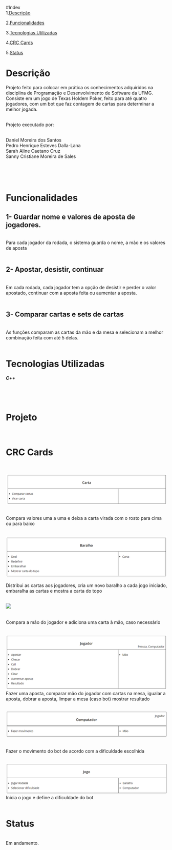 #Index<br>
1.[Descrição](#Descrição)

2.[Funcionalidades](#funcionalidades) 

3.[Tecnologias Utilizadas](#tecnologias)

4.[CRC Cards](#crccards)

5.[Status](#status)

<h1 id = Descrição>Descrição</h1>  

Projeto feito para colocar em prática os conhecimentos adquiridos na disciplina de Programação e Desenvolvimento de Software da UFMG. Consiste em um jogo de Texas Holdem Poker, feito para até quatro jogadores, com um bot que faz contagem de cartas para determinar a melhor jogada.<br><br>

Projeto executado por:<br><br>

Daniel Moreira dos Santos<br>
Pedro Henrique Esteves Dalla-Lana<br>
Sarah Aline Caetano Cruz<br>
Sanny Cristiane Moreira de Sales

<br><br><br>
<h1 id = funcionalidades>Funcionalidades</h1>

<h2>1- Guardar nome e valores de aposta de jogadores.<br></h2>
<br>
Para cada jogador da rodada, o sistema guarda o nome, a mão e os valores de aposta<br><br>

<h2>2- Apostar, desistir, continuar</h2><br>
Em cada rodada, cada jogador tem a opção de desistir e perder o valor apostado, continuar com a aposta feita ou aumentar a aposta.<br><br>

<h2>3- Comparar cartas e sets de cartas</h2> <br>
As funções comparam as cartas da mão e da mesa e selecionam a melhor combinação feita com até 5 delas.<br><br>


<h1 id = Tecnologias>Tecnologias Utilizadas</h1>

<h5>C++</h4>
<br><br>

<h1 id = projeto> Projeto </h1><br>



<h1 id = crccards> CRC Cards </h1><br>

![](Images/classe_carta.png)

<br> Compara valores uma a uma e deixa a carta virada com o rosto para cima ou para baixo<br><br>

![](Images/classe_baralho.png)

 Distribui as cartas aos jogadores, cria um novo baralho a cada jogo iniciado, embaralha as cartas e mostra a carta do topo<br><br>

![](Images/classe_mão.png)

<br>Compara a mão do jogador e adiciona uma carta à mão, caso necessário<br><br>

![](Images/classe_jogador.png)
<br> Fazer uma aposta, comparar mão do jogador com cartas na mesa, igualar a aposta, dobrar a aposta, limpar a mesa (caso bot) mostrar resultado<br><br>

![](Images/classe_computador.png)

<br> Fazer o movimento do bot de acordo com a dificuldade escolhida <br><br>

![](Images/classe_jogo.png)
<br>Inicia o jogo e define a dificuldade do bot<br><br>







<h1 id = status>Status</h1><br>
Em andamento.








